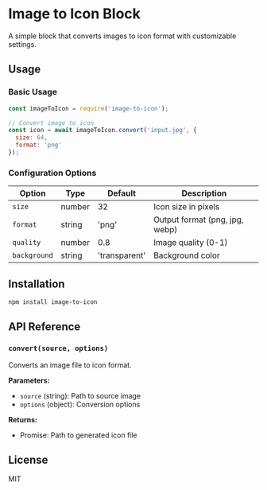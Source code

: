 # Image to Icon Block

A simple block that converts images to icon format with customizable settings.

## Usage

### Basic Usage
```javascript
const imageToIcon = require('image-to-icon');

// Convert image to icon
const icon = await imageToIcon.convert('input.jpg', {
  size: 64,
  format: 'png'
});
```

### Configuration Options

| Option | Type | Default | Description |
|--------|------|---------|-------------|
| `size` | number | 32 | Icon size in pixels |
| `format` | string | 'png' | Output format (png, jpg, webp) |
| `quality` | number | 0.8 | Image quality (0-1) |
| `background` | string | 'transparent' | Background color |

## Installation

```bash
npm install image-to-icon
```

## API Reference

### `convert(source, options)`
Converts an image file to icon format.

**Parameters:**
- `source` (string): Path to source image
- `options` (object): Conversion options

**Returns:**
- Promise<string>: Path to generated icon file

## License

MIT